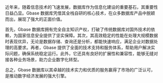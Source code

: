 近年来，随着信息技术的飞速发展，数据库作为信息化建设的重要基石，其重要性日益凸显。Gbase 数据库凭借其全栈自研的核心技术，在众多数据库产品中脱颖而出，展现了强大的正面价值。

首先，Gbase 数据库拥有完全自主知识产权，打破了传统数据库对国外技术的依赖，为国家信息安全提供了坚实保障。其次，其高效稳定的性能在处理大规模数据时表现优异，无论是数据存储、查询还是分析，都能快速响应，满足企业对数据处理的高要求。再者，Gbase 提供了全面的技术支持和服务体系，帮助用户解决实际问题，确保系统稳定运行。此外，它还具有良好的扩展性和兼容性，能够无缝对接各种业务场景，助力企业数字化转型。

总之，Gbase 数据库以其卓越的技术实力和优质的服务赢得了市场的广泛认可，是推动数字经济发展的强大引擎。